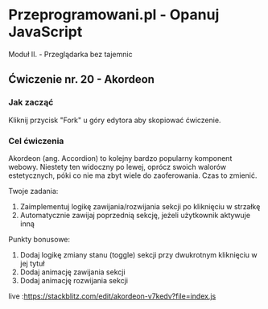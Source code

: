 # Przeprogramowani.pl - Opanuj JavaScript

Moduł II. - Przeglądarka bez tajemnic

## Ćwiczenie nr. 20 - Akordeon

### Jak zacząć

Kliknij przycisk "Fork" u góry edytora aby skopiować ćwiczenie.

### Cel ćwiczenia

Akordeon (ang. Accordion) to kolejny bardzo popularny komponent webowy. Niestety ten widoczny po lewej, oprócz swoich walorów estetycznych, póki co nie ma zbyt wiele do zaoferowania. Czas to zmienić.

Twoje zadania:
1. Zaimplementuj logikę zawijania/rozwijania sekcji po kliknięciu w strzałkę
2. Automatycznie zawijaj poprzednią sekcję, jeżeli użytkownik aktywuje inną

Punkty bonusowe:
1. Dodaj logikę zmiany stanu (toggle) sekcji przy dwukrotnym kliknięciu w jej tytuł
2. Dodaj animację zawijania sekcji
3. Dodaj animację rozwijania sekcji

live :https://stackblitz.com/edit/akordeon-v7kedv?file=index.js
